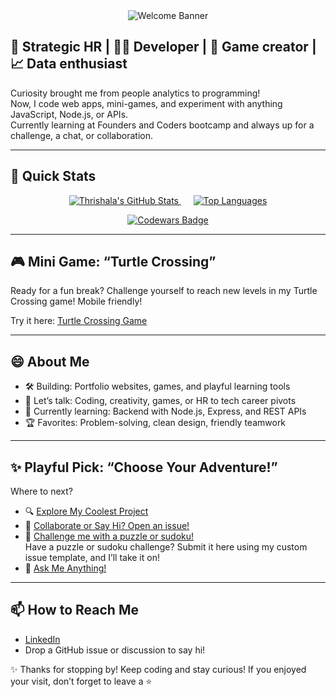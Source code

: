 <div align="center">
  <img src="https://readme-typing-svg.demolab.com/?lines=Hey+there!+I'm+Thrishala;HR+turned+Code+Adventurer;Let's+build+and+play+together!&font=Fira%20Code&center=true&width=600&height=50" alt="Welcome Banner"/>
</div>


## 💼 Strategic HR | 👩‍💻 Developer | 🎲 Game creator | 📈 Data enthusiast

Curiosity brought me from people analytics to programming!  
Now, I code web apps, mini-games, and experiment with anything JavaScript, Node.js, or APIs.  
Currently learning at Founders and Coders bootcamp and always up for a challenge, a chat, or collaboration.

---

## 🚀 Quick Stats

<p align="center">
  <a href="https://github.com/TB0515">
    <img src="https://github-readme-stats.vercel.app/api?username=TB0515&show_icons=true&theme=radical" alt="Thrishala's GitHub Stats"/>
  </a>
  &nbsp;&nbsp;&nbsp;&nbsp;
  <a href="https://github.com/TB0515">
    <img src="https://github-readme-stats.vercel.app/api/top-langs/?username=TB0515&layout=compact&theme=radical" alt="Top Languages"/>
  </a>
</p>

<div align="center">
  <a href="https://www.codewars.com/users/TB0515">
    <img src="https://www.codewars.com/users/TB0515/badges/large" alt="Codewars Badge"/>
  </a>
</div>

---

## 🎮 Mini Game: “Turtle Crossing”

Ready for a fun break? Challenge yourself to reach new levels in my Turtle Crossing game! Mobile friendly!

Try it here: [Turtle Crossing Game](https://tb0515.github.io/Turtle-Crossing-Game/)

---

## 😄 About Me

- 🛠️ Building: Portfolio websites, games, and playful learning tools  
- 💬 Let’s talk: Coding, creativity, games, or HR to tech career pivots  
- 🌱 Currently learning: Backend with Node.js, Express, and REST APIs  
- 🏆 Favorites: Problem-solving, clean design, friendly teamwork

---

## ✨ Playful Pick: “Choose Your Adventure!”

Where to next?
- 🔍 [Explore My Coolest Project](https://github.com/TB0515/Color-Palette-Extractor)
- 🤝 [Collaborate or Say Hi? Open an issue!](https://github.com/TB0515/TB0515/issues)
- 🧩 [Challenge me with a puzzle or sudoku!](./issues/new?assignees=TB0515&labels=puzzle,sudoku,challenge&template=puzzle-challenge.md)  
Have a puzzle or sudoku challenge? Submit it here using my custom issue template, and I’ll take it on!
- 🎤 [Ask Me Anything!](https://github.com/TB0515/TB0515/discussions)

---

## 📫 How to Reach Me

- [LinkedIn](https://www.linkedin.com/in/thrishala-baskaran/)
- Drop a GitHub issue or discussion to say hi!


✨ Thanks for stopping by! Keep coding and  stay curious!
If you enjoyed your visit, don’t forget to leave a ⭐
